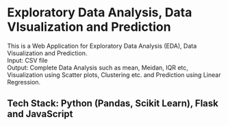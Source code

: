 # Exploratory Data Analysis, Data VIsualization and Prediction
This is a Web Application for Exploratory Data Analysis (EDA), Data Visualization and Prediction.  
Input: CSV file  
Output: Complete Data Analysis such as mean, Meidan, IQR etc, Visualization using Scatter plots, Clustering etc. and Prediction using Linear Regression.  

## Tech Stack: Python (Pandas, Scikit Learn), Flask and JavaScript
